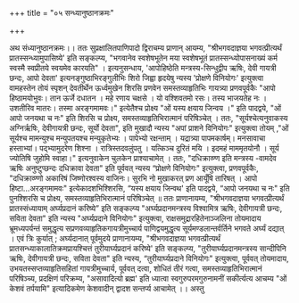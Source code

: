 +++
title = "०५ सन्ध्यानुष्ठानक्रमः"

+++

 अथ संध्यानुष्ठानक्रमः।। 
 ततः सुप्रक्षालितपाणिपादो द्विराचम्य प्राणान् आयम्य, 
"श्रीभगवदाज्ञया भगवत्प्रीत्यर्थं प्रातस्सन्ध्यामुपासिष्ये' इति सङ्कल्प्य, "भगवानेव स्वशेषभूतेन मया स्वशेषभूतं प्रातस्सन्ध्योपासनाख्यं कर्म स्वस्मै स्वप्रीतये स्वयमेव कारयति" । 
इत्यनुसन्धाय, 'आपोहिष्ठेति मन्त्रस्य-सिन्धुद्वीप ऋषिः, देवी गायत्री छन्दः, आपो देवता' इत्यनङ्गुष्ठाभिरङ्गुलीभिः शिरो जिह्वा हृदयेषु न्यस्य 'प्रोक्षणे विनियोगः' इत्युक्त्वा वामहस्तेन तोयं स्पृशन् देवतीर्थेन ऊर्ध्वमुखेन शिरसि प्रणवेन समस्तव्याहृतिभिः गायत्र्या प्रणवपूर्वकैः 
"आपो हिष्ठामयोभुवः। तान ऊर्जे दधातन । महे रणाय चक्षसे । यो वश्शिवतमो रसः। तस्य भाजयतेह नः । उशतीरिव मातरः। तस्मा अरङ्गमामवः।" इत्येतैश्च प्रोक्ष्य "ओं यस्य क्षयाय जिन्वय ।" इति पादद्वये, "ओं आपो जनयथा च नः" इति शिरसि च प्रोक्ष्य, समस्तव्याहृतिभिरात्मानं परिषिञ्चेत् । ततः, "सूर्यश्चेत्यनुवाकस्य अग्निर्ऋषिः, देवीगायत्री छन्दः, सूर्यो देवता", इति मुखादौ न्यस्य "अपां प्राशने विनियोगः" इत्युक्त्वा तोयम् ,"ओं सूर्यश्च मामन्युश्च मन्युपतयश्च मन्युकृतेभ्यः । पापेभ्यो रक्षन्ताम् । यद्रात्र्या पापमकार्षम्। मनसावाचा हस्ताभ्यां। पद्भ्यामुदरेण शिश्ना । रात्रिस्तदवलुंपतु । यत्किञ्च दुरितं मयि । इदमहं माममृतयोनौ । सूर्य ज्योतिषि जुहोमि स्वाहा।" 
इत्यनुवाकेन चुलकेन प्राश्याचामेत् । ततः, 
"दधिक्राव्ण्ण इति मन्त्रस्य -वामदेव ऋषिः अनुष्टुप्छन्दः दधिक्रावा देवता" इति पूर्ववत् न्यस्य “प्रोक्षणे विनियोगः" इत्युक्त्वा, प्रणवपूर्वकैः, 
"दधिक्राव्ण्णो अकारिषं जिष्णोरश्वस्य वाजिनः। सुरभि नो मुखाकरत् प्रण आयूँषि तारिषत् । आपो हिष्टा...अरङ्गमामवः" इत्येकादशभिश्शिरसि, “यस्य क्षयाय जिन्वथ' इति पादद्वये, “आपो जनयथा च नः" इति पुनश्शिरसि च प्रोक्ष्य, समस्तव्याहृतिभिरात्मानं परिषिञ्चेत् ॥ 
ततः प्राणानायम्य, "श्रीभगवदाज्ञया भगवत्प्रीत्यर्थं प्रातस्संध्यायाम् अर्घ्यप्रदानं करिष्ये” इति सङ्कल्प्य "अर्घ्यप्रदानमन्त्रस्य विश्वामित्र ऋषिः, देवीगायत्री छन्दः, सविता देवता" इति न्यस्य "अर्घ्यप्रदाने विनियोगः" 
इत्युक्त्वा, राक्षसमुद्रारहितेनाञ्जलिना तोयमादाय भ्रूमध्यपर्यन्तं समुद्धृत्य सप्रणवव्याहृतिकगायत्रीमुच्चार्य पाणिद्वयमुद्धृत्य सूर्यमण्डलान्तर्वर्तिने भगवते अर्घ्यं दद्यात् । एवं त्रिः कुर्यात् ; अर्घ्यदानात् पूर्वमुदये प्राणानायम्य,
"श्रीभगवदाज्ञया भगवत्प्रीत्यर्थं प्रातसन्ध्याकालातिक्रमप्रायश्चित्तं तुरीयार्घ्यप्रदानं करिष्ये' इति सङ्कल्प्य, "तुरीयार्घ्यप्रदानमन्त्रस्य सान्दीपिनि ऋषिः, देवीगायत्री छन्दः, सविता देवता" इति न्यस्य, “तुरीयार्घ्यप्रदाने विनियोगः" 
इत्युक्त्वा, पूर्ववत् तोयमादाय, उभयतस्सप्तव्याहृतिसहितां गायत्रीमुच्चार्य, पूर्ववत् दत्वा, शोधितं तीरं गत्वा, समस्तव्याहृतिभिरात्मानं परिषिञ्च्य, प्रदक्षिणं परिक्रम्य, "असावादित्यो ब्रह्म' इति ध्यात्वा स्वगुरुपरमगुरुनामनीं सकीर्त्यत्य आचम्य "ओं केशवं तर्पयामि" इत्यादिकमेण केशवादीन् द्वादश सन्तर्प्य आचामेत् ।। 
अस्तु 